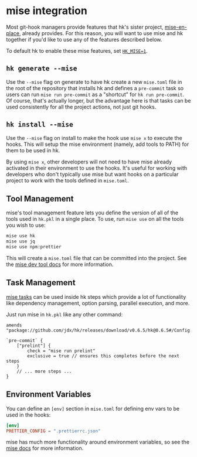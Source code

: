 # mise integration

Most git-hook managers provide features that hk's sister project, [mise-en-place](https://github.com/jdx/mise), already provides. For this reason, you will want to use mise and hk together if you'd like
to use any of the features described below.

To default hk to enable these mise features, set [`HK_MISE=1`](/configuration#hk-mise).

## `hk generate --mise`

Use the `--mise` flag on generate to have hk create a new `mise.toml`
file in the root of the repository that installs hk and defines a `pre-commit` task so users can run `mise run pre-commit` as a "shortcut" for `hk run pre-commit`. Of course, that's actually longer, but the advantage here is that tasks can be used consistently for all the project actions, not just git hooks.

## `hk install --mise`

Use the `--mise` flag on install to make the hook use `mise x` to execute the hooks. This will setup the mise environment (namely, add tools to PATH) for them to be used in hk.

By using `mise x`, other developers will not need to have mise already activated in their environment to use the hooks. It's useful for working
with developers who don't typically use mise but want hooks on a particular project to work with the tools defined in `mise.toml`.

## Tool Management

mise's tool management feature lets you define the version of all of the tools used in `hk.pkl` in a single place. To use, run `mise use` on
all the tools you wish to use:

```sh
mise use hk
mise use jq
mise use npm:prettier
```

This will create a `mise.toml` file that can be committed into the project. See the [mise dev tool docs](https://mise.jdx.dev/dev-tools/) for more information.

## Task Management

[mise tasks](https://mise.jdx.dev/tasks/) can be used inside hk steps
which provide a lot of functionality like dependency management, option
parsing, parallel execution, and more.

Just run mise in `hk.pkl` like any other command:

```pkl
amends "package://github.com/jdx/hk/releases/download/v0.6.5/hk@0.6.5#/Config.pkl"

`pre-commit` {
    ["prelint"] {
        check = "mise run prelint"
        exclusive = true // ensures this completes before the next steps
    }
    // ... more steps ...
}
```

## Environment Variables

You can define an `[env]` section in `mise.toml` for defining env vars to be used in the hooks:

```toml
[env]
PRETTIER_CONFIG = ".prettierrc.json"
```

mise has much more functionality around environment variables, so see the [mise docs](https://mise.jdx.dev/environments/) for more information.
